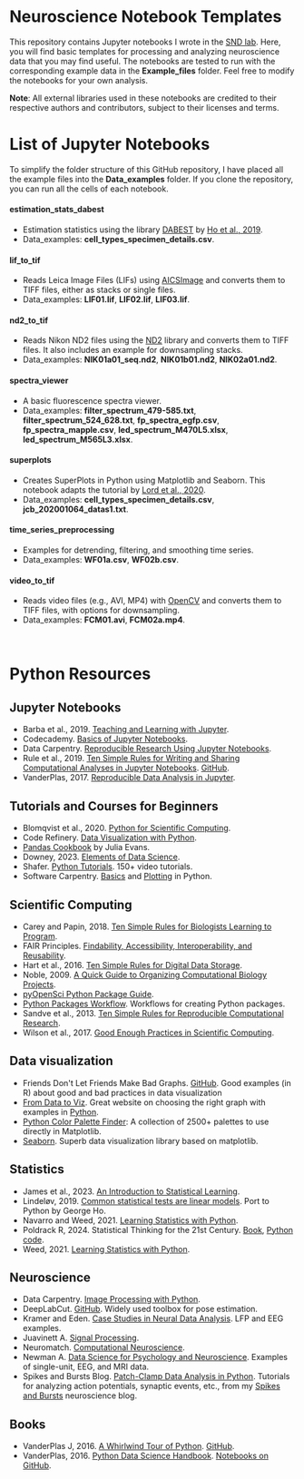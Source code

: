 # Neuroscience Notebook Templates

This repository contains Jupyter notebooks I wrote in the [SND lab](https://nin.nl/research-groups/lohmann/). Here, you will find basic templates for processing and analyzing neuroscience data that you may find useful. The notebooks are tested to run with the corresponding example data in the **Example_files** folder. Feel free to modify the notebooks for your own analysis.

**Note**: All external libraries used in these notebooks are credited to their respective authors and contributors, subject to their licenses and terms.

# List of Jupyter Notebooks

To simplify the folder structure of this GitHub repository, I have placed all the example files into the **Data_examples** folder. If you clone the repository, you can run all the cells of each notebook.

#### estimation_stats_dabest
- Estimation statistics using the library [DABEST](https://acclab.github.io/DABEST-python/) by [Ho et al., 2019](https://doi.org/10.1038/s41592-019-0470-3).
- Data_examples: **cell_types_specimen_details.csv**.

#### lif_to_tif 
- Reads Leica Image Files (LIFs) using [AICSImage](https://allencellmodeling.github.io/aicsimageio/) and converts them to TIFF files, either as stacks or single files.
- Data_examples: **LIF01.lif**, **LIF02.lif**, **LIF03.lif**.

#### nd2_to_tif
- Reads Nikon ND2 files using the [ND2](https://github.com/tlambert03/nd2) library and converts them to TIFF files. It also includes an example for downsampling stacks.
- Data_examples: **NIK01a01_seq.nd2**, **NIK01b01.nd2**, **NIK02a01.nd2**.

#### spectra_viewer
- A basic fluorescence spectra viewer.
- Data_examples: **filter_spectrum_479-585.txt**, **filter_spectrum_524_628.txt**, **fp_spectra_egfp.csv**, **fp_spectra_mapple.csv**, **led_spectrum_M470L5.xlsx**, **led_spectrum_M565L3.xlsx**.

#### superplots 
- Creates SuperPlots in Python using Matplotlib and Seaborn. This notebook adapts the tutorial by [Lord et al., 2020](https://doi.org/10.1083/jcb.202001064).
- Data_examples: **cell_types_specimen_details.csv**, **jcb_202001064_datas1.txt**.

#### time_series_preprocessing
- Examples for detrending, filtering, and smoothing time series.
- Data_examples: **WF01a.csv**, **WF02b.csv**.

#### video_to_tif 
- Reads video files (e.g., AVI, MP4) with [OpenCV](https://docs.opencv.org/2.4/index.html) and converts them to TIFF files, with options for downsampling.
- Data_examples: **FCM01.avi**, **FCM02a.mp4**.

<br>

# Python Resources

## Jupyter Notebooks

- Barba et al., 2019. [Teaching and Learning with Jupyter](https://jupyter4edu.github.io/jupyter-edu-book/).
- Codecademy. [Basics of Jupyter Notebooks](https://www.codecademy.com/articles/how-to-use-jupyter-notebooks).
- Data Carpentry. [Reproducible Research Using Jupyter Notebooks](https://reproducible-science-curriculum.github.io/workshop-RR-Jupyter/).
- Rule et al., 2019. [Ten Simple Rules for Writing and Sharing Computational Analyses in Jupyter Notebooks](https://journals.plos.org/ploscompbiol/article?id=10.1371/journal.pcbi.1007007). [GitHub](https://github.com/jupyter-guide/ten-rules-jupyter?tab=readme-ov-file).
- VanderPlas, 2017. [Reproducible Data Analysis in Jupyter](https://jakevdp.github.io/blog/2017/03/03/reproducible-data-analysis-in-jupyter/).

## Tutorials and Courses for Beginners

- Blomqvist et al., 2020. [Python for Scientific Computing](https://aaltoscicomp.github.io/python-for-scicomp/).
- Code Refinery. [Data Visualization with Python](https://coderefinery.github.io/data-visualization-python/).
- [Pandas Cookbook](https://github.com/jvns/pandas-cookbook) by Julia Evans.
- Downey, 2023. [Elements of Data Science](https://allendowney.github.io/ElementsOfDataScience/index.html).
- Shafer. [Python Tutorials](https://www.youtube.com/playlist?list=PL-osiE80TeTt2d9bfVyTiXJA-UTHn6WwU). 150+ video tutorials.
- Software Carpentry. [Basics](https://swcarpentry.github.io/python-novice-inflammation/) and [Plotting](https://swcarpentry.github.io/python-novice-gapminder/) in Python.

## Scientific Computing

- Carey and Papin, 2018. [Ten Simple Rules for Biologists Learning to Program](https://journals.plos.org/ploscompbiol/article?id=10.1371/journal.pcbi.1005871).
- FAIR Principles. [Findability, Accessibility, Interoperability, and Reusability](https://www.go-fair.org/fair-principles/).
- Hart et al., 2016. [Ten Simple Rules for Digital Data Storage](https://journals.plos.org/ploscompbiol/article?id=10.1371/journal.pcbi.1005097).
- Noble, 2009. [A Quick Guide to Organizing Computational Biology Projects](https://journals.plos.org/ploscompbiol/article?id=10.1371/journal.pcbi.1000424).
- [pyOpenSci Python Package Guide](https://www.pyopensci.org/python-package-guide/index.html).
- [Python Packages Workflow](https://py-pkgs.org/welcome). Workflows for creating Python packages.
- Sandve et al., 2013. [Ten Simple Rules for Reproducible Computational Research](https://journals.plos.org/ploscompbiol/article?id=10.1371/journal.pcbi.1003285).
- Wilson et al., 2017. [Good Enough Practices in Scientific Computing](https://journals.plos.org/ploscompbiol/article?id=10.1371/journal.pcbi.1005510).

## Data visualization

- Friends Don't Let Friends Make Bad Graphs. [GitHub](https://github.com/cxli233/FriendsDontLetFriends). Good examples (in R) about good and bad practices in data visualization
- [From Data to Viz](https://www.data-to-viz.com/). Great website on choosing the right graph with examples in [Python](https://python-graph-gallery.com/).
- [Python Color Palette Finder](https://python-graph-gallery.com/color-palette-finder/): A collection of 2500+ palettes to use directly in Matplotlib.
- [Seaborn](https://seaborn.pydata.org/tutorial.html). Superb data visualization library based on matplotlib.

## Statistics
- James et al., 2023. [An Introduction to Statistical Learning](https://www.statlearning.com/).
- Lindeløv, 2019. [Common statistical tests are linear models](https://www.georgeho.org/tests-as-linear/). Port to Python by George Ho.
- Navarro and Weed, 2021. [Learning Statistics with Python](https://ethanweed.github.io/pythonbook/landingpage.html).
- Poldrack R, 2024. Statistical Thinking for the 21st Century. [Book](https://statsthinking21.github.io/statsthinking21-core-site/index.html), [Python code](https://statsthinking21.github.io/statsthinking21-python/).
- Weed, 2021. [Learning Statistics with Python](https://ethanweed.github.io/pythonbook/landingpage.html).

## Neuroscience

- Data Carpentry. [Image Processing with Python](https://datacarpentry.org/image-processing/).
- DeepLabCut. [GitHub](https://github.com/DeepLabCut). Widely used toolbox for pose estimation. 
- Kramer and Eden. [Case Studies in Neural Data Analysis](https://mark-kramer.github.io/Case-Studies-Python/intro.html). LFP and EEG examples.
- Juavinett A. [Signal Processing](https://github.com/BILD62/Materials/blob/main/12-SignalProcessing.ipynb).
- Neuromatch. [Computational Neuroscience](https://compneuro.neuromatch.io/tutorials/intro.html).
- Newman A. [Data Science for Psychology and Neuroscience](https://neuraldatascience.io/intro.html). Examples of single-unit, EEG, and MRI data.
- Spikes and Bursts Blog. [Patch-Clamp Data Analysis in Python](https://spikesandbursts.wordpress.com/patch-clamp/). Tutorials for analyzing action potentials, synaptic events, etc., from my [Spikes and Bursts](https://spikesandbursts.wordpress.com/about/) neuroscience blog.

## Books

- VanderPlas J, 2016. [A Whirlwind Tour of Python](https://nbviewer.org/github/jakevdp/WhirlwindTourOfPython/tree/master/). [GitHub](https://github.com/jakevdp/WhirlwindTourOfPython/).
- VanderPlas, 2016. [Python Data Science Handbook](https://jakevdp.github.io/PythonDataScienceHandbook/). [Notebooks on GitHub](https://github.com/jakevdp/PythonDataScienceHandbook).

